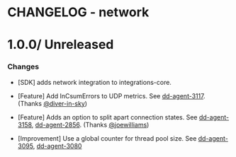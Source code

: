 # CHANGELOG - network

1.0.0/ Unreleased
==================

### Changes

* [SDK] adds network integration to integrations-core.

* [Feature] Add InCsumErrors to UDP metrics. See [dd-agent-3117](https://github.com/datadog/dd-agent/issues/3117). (Thanks [@diver-in-sky][])
* [Feature] Adds an option to split apart connection states. See [dd-agent-3158](https://github.com/datadog/dd-agent/issues/3158), [dd-agent-2856](https://github.com/datadog/dd-agent/issues/2856). (Thanks [@joewilliams][])

* [Improvement] Use a global counter for thread pool size. See [dd-agent-3095](https://github.com/datadog/dd-agent/issues/3095), [dd-agent-3080](https://github.com/datadog/dd-agent/issues/3080)


[@diver-in-sky]: https://github.com/diver-in-sky
[@joewilliams]: https://github.com/joewilliams
